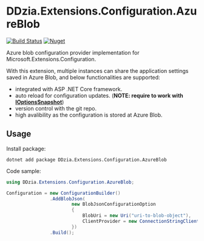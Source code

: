 # DDzia.Extensions.Configuration.AzureBlob

[![Build Status](https://dev.azure.com/ddziaddzia/GH/_apis/build/status/DDzia.Extensions.Configuration.AzureBlob?branchName=master)](https://dev.azure.com/ddziaddzia/GH/_build/latest?definitionId=132&branchName=master)
[![Nuget](https://img.shields.io/nuget/v/DDzia.Extensions.Configuration.AzureBlob?style=flat-square)](https://www.nuget.org/packages/DDzia.Extensions.Configuration.AzureBlob/)

Azure blob configuration provider implementation for Microsoft.Extensions.Configuration.


With this extension, multiple instances can share the application settings saved in Azure Blob, and below functionalities are supported:
* integrated with ASP .NET Core framework.
* auto reload for configuration updates. (**NOTE: require to work with [IOptionsSnapshot](https://docs.microsoft.com/en-us/aspnet/core/fundamentals/configuration/options?view=aspnetcore-3.1#options-interfaces)**)
* version control with the git repo. 
* high avalibility as the configuration is stored at Azure Blob.

## Usage

Install package:
```
dotnet add package DDzia.Extensions.Configuration.AzureBlob
```

Code sample:
```csharp
using DDzia.Extensions.Configuration.AzureBlob;

Configuration = new ConfigurationBuilder()
                .AddBlobJson(
                        new BlobJsonConfigurationOption
                        {
                            BlobUri = new Uri("uri-to-blob-object"),
                            ClientProvider = new ConnectionStringClientProvider("storage-account-connection-string")
                        })
                .Build();
```